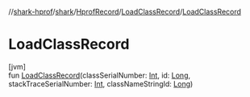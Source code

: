 //[shark-hprof](../../../../index.md)/[shark](../../index.md)/[HprofRecord](../index.md)/[LoadClassRecord](index.md)/[LoadClassRecord](-load-class-record.md)

# LoadClassRecord

[jvm]\
fun [LoadClassRecord](-load-class-record.md)(classSerialNumber: [Int](https://kotlinlang.org/api/latest/jvm/stdlib/kotlin/-int/index.html), id: [Long](https://kotlinlang.org/api/latest/jvm/stdlib/kotlin/-long/index.html), stackTraceSerialNumber: [Int](https://kotlinlang.org/api/latest/jvm/stdlib/kotlin/-int/index.html), classNameStringId: [Long](https://kotlinlang.org/api/latest/jvm/stdlib/kotlin/-long/index.html))
